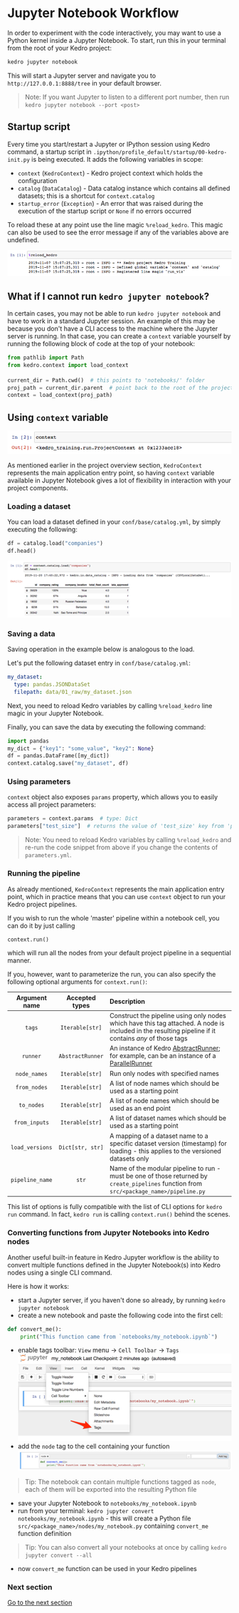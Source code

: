 # Jupyter Notebook Workflow

In order to experiment with the code interactively, you may want to use a Python kernel inside a Jupyter Notebook. To start, run this in your terminal from the root of your Kedro project:

```bash
kedro jupyter notebook
```

This will start a Jupyter server and navigate you to `http://127.0.0.1:8888/tree` in your default browser.

> Note: If you want Jupyter to listen to a different port number, then run `kedro jupyter notebook --port <post>`

## Startup script

Every time you start/restart a Jupyter or IPython session using Kedro command, a startup script in `.ipython/profile_default/startup/00-kedro-init.py` is being executed. It adds the following variables in scope:

* `context` (`KedroContext`) - Kedro project context which holds the configuration
* `catalog` (`DataCatalog`) - Data catalog instance which contains all defined datasets; this is a shortcut for `context.catalog`
* `startup_error` (`Exception`) - An error that was raised during the execution of the startup script or `None` if no errors occurred

To reload these at any point use the line magic `%reload_kedro`. This magic can also be used to see the error message if any of the variables above are undefined.

![](../img/reload_kedro.png)


## What if I cannot run `kedro jupyter notebook`?

In certain cases, you may not be able to run `kedro jupyter notebook` and have to work in a standard Jupyter session. An example of this may be because you don't have a CLI access to the machine where the Jupyter server is running. In that case, you can create a `context` variable yourself by running the following block of code at the top of your notebook:

```python
from pathlib import Path
from kedro.context import load_context

current_dir = Path.cwd()  # this points to 'notebooks/' folder
proj_path = current_dir.parent  # point back to the root of the project
context = load_context(proj_path)
```

## Using `context` variable

![](../img/context.png)

As mentioned earlier in the project overview section, `KedroContext` represents the main application entry point, so having `context` variable available in Jupyter Notebook gives a lot of flexibility in interaction with your project components.

### Loading a dataset

You can load a dataset defined in your `conf/base/catalog.yml`, by simply executing the following:

```python
df = catalog.load("companies")
df.head()
```

![](../img/context_catalog_load.png)

### Saving a data

Saving operation in the example below is analogous to the load.

Let's put the following dataset entry in `conf/base/catalog.yml`:

```yaml
my_dataset:
  type: pandas.JSONDataSet
  filepath: data/01_raw/my_dataset.json
```

Next, you need to reload Kedro variables by calling `%reload_kedro` line magic in your Jupyter Notebook.

Finally, you can save the data by executing the following command:

```python
import pandas
my_dict = {"key1": "some_value", "key2": None}
df = pandas.DataFrame([my_dict])
context.catalog.save("my_dataset", df)
```

### Using parameters

`context` object also exposes `params` property, which allows you to easily access all project parameters:

```python
parameters = context.params  # type: Dict
parameters["test_size"]  # returns the value of 'test_size' key from 'parameters.yml'
```

> Note: You need to reload Kedro variables by calling `%reload_kedro` and re-run the code snippet from above if you change the contents of `parameters.yml`.

### Running the pipeline

As already mentioned, `KedroContext` represents the main application entry point, which in practice means that you can use `context` object to run your Kedro project pipelines.

If you wish to run the whole 'master' pipeline within a notebook cell, you can do it by just calling

```python
context.run()
```

which will run all the nodes from your default project pipeline in a sequential manner.

If you, however, want to parameterize the run, you can also specify the following optional arguments for `context.run()`:

|  Argument name  |  Accepted types  | Description                                                                                                                                                                                                                                    |
| :-------------: | :--------------: | :--------------------------------------------------------------------------------------------------------------------------------------------------------------------------------------------------------------------------------------------- |
|     `tags`      | `Iterable[str]`  | Construct the pipeline using only nodes which have this tag attached. A node is included in the resulting pipeline if it contains _any_ of those tags                                                                                          |
|    `runner`     | `AbstractRunner` | An instance of Kedro [AbstractRunner](https://kedro.readthedocs.io/en/stable/kedro.runner.AbstractRunner.html); for example, can be an instance of a [ParallelRunner](https://kedro.readthedocs.io/en/stable/kedro.runner.ParallelRunner.html) |
|  `node_names`   | `Iterable[str]`  | Run only nodes with specified names                                                                                                                                                                                                            |
|  `from_nodes`   | `Iterable[str]`  | A list of node names which should be used as a starting point                                                                                                                                                                                  |
|   `to_nodes`    | `Iterable[str]`  | A list of node names which should be used as an end point                                                                                                                                                                                      |
|  `from_inputs`  | `Iterable[str]`  | A list of dataset names which should be used as a starting point                                                                                                                                                                               |
| `load_versions` | `Dict[str, str]` | A mapping of a dataset name to a specific dataset version (timestamp) for loading - this applies to the versioned datasets only                                                                                                                |
| `pipeline_name` |      `str`       | Name of the modular pipeline to run - must be one of those returned by `create_pipelines` function from `src/<package_name>/pipeline.py`                                                                                                       |

This list of options is fully compatible with the list of CLI options for `kedro run` command. In fact, `kedro run` is calling `context.run()` behind the scenes.

### Converting functions from Jupyter Notebooks into Kedro nodes

Another useful built-in feature in Kedro Jupyter workflow is the ability to convert multiple functions defined in the Jupyter Notebook(s) into Kedro nodes using a single CLI command.

Here is how it works:

* start a Jupyter server, if you haven't done so already, by running `kedro jupyter notebook`
* create a new notebook and paste the following code into the first cell:

```python
def convert_me():
    print("This function came from `notebooks/my_notebook.ipynb`")
```

* enable tags toolbar: `View` menu -> `Cell Toolbar` -> `Tags`
![](../img/enable_tags.png)
* add the `node` tag to the cell containing your function
![](../img/tag_nb_cell.png)
> Tip: The notebook can contain multiple functions tagged as `node`, each of them will be exported into the resulting Python file

* save your Jupyter Notebook to `notebooks/my_notebook.ipynb`
* run from your terminal: `kedro jupyter convert notebooks/my_notebook.ipynb` - this will create a Python file `src/<package_name>/nodes/my_notebook.py` containing `convert_me` function definition
> Tip: You can also convert all your notebooks at once by calling `kedro jupyter convert --all`
* now `convert_me` function can be used in your Kedro pipelines

### Next section
[Go to the next section](./07_pipelines.md)
